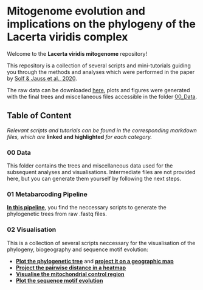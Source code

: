 # Mitogenome evolution and implications on the phylogeny of the Lacerta viridis complex

Welcome to the **Lacerta viridis mitogenome** repository!

This repository is a collection of several scripts and mini-tutorials guiding you through the methods and analyses which were performed in the paper by [Solf & Jauss et al., 2020]().

The raw data can be downloaded [here](), plots and figures were generated with the final trees and miscellaneous files accessible in the folder [00_Data](00_Data/). 

## Table of Content
*Relevant scripts and tutorials can be found in the corresponding markdown files, which are* **linked and highlighted** *for each category.*

### 00 Data
This folder contains the trees and miscellaneous data used for the subsequent analyses and visualisations. Intermediate files are not provided here, but you can generate them yourself by following the next steps.

### 01 Metabarcoding Pipeline
**[In this pipeline](01_Pipeline/Readme.md)**, you find the neccessary scripts to generate the phylogenetic trees from raw .fastq files.

### 02 Visualisation
This is a collection of several scripts neccessary for the visualisation of the phylogeny, biogeography and sequence motif evolution:
- **[Plot the phylogenetic tree](02_Visualisation/Readme.md#plot-phylogram-with-ggtree)** and **[project it on a geographic map](02_Visualisation/Readme.md#plot-phylogeny-projected-on-map)**
- **[Project the pairwise distance in a heatmap](02_Visualisation/Readme.md#pairwise-distance-heatmap)**
- **[Visualise the mitochondrial control region](02_Visualisation/Readme.md#control-region-visualisation)**
- **[Plot the sequence motif evolution](02_Visualisation/Readme.md#motif-evolution)**